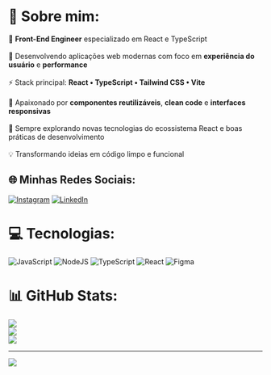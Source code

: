 # 💫 Sobre mim:

🚀 **Front-End Engineer** especializado em React e TypeScript<br><br>
🎯 Desenvolvendo aplicações web modernas com foco em **experiência do usuário** e **performance**<br><br>
⚡ Stack principal: **React • TypeScript • Tailwind CSS • Vite**<br><br>
🔧 Apaixonado por **componentes reutilizáveis**, **clean code** e **interfaces responsivas**<br><br>
🌱 Sempre explorando novas tecnologias do ecossistema React e boas práticas de desenvolvimento<br><br>
💡 Transformando ideias em código limpo e funcional


## 🌐 Minhas Redes Sociais:
[![Instagram](https://img.shields.io/badge/Instagram-%23E4405F.svg?logo=Instagram&logoColor=white)](https://instagram.com/https://www.instagram.com/victor_m_mendes/) [![LinkedIn](https://img.shields.io/badge/LinkedIn-%230077B5.svg?logo=linkedin&logoColor=white)]([linkedin.com/in/victor-m-mendes](https://www.linkedin.com/in/victor-m-mendes/))

# 💻 Tecnologias:
![JavaScript](https://img.shields.io/badge/javascript-%23323330.svg?style=for-the-badge&logo=javascript&logoColor=%23F7DF1E) ![NodeJS](https://img.shields.io/badge/node.js-6DA55F?style=for-the-badge&logo=node.js&logoColor=white) ![TypeScript](https://img.shields.io/badge/typescript-%23007ACC.svg?style=for-the-badge&logo=typescript&logoColor=white) ![React](https://img.shields.io/badge/react-%2320232a.svg?style=for-the-badge&logo=react&logoColor=%2361DAFB) ![Figma](https://img.shields.io/badge/figma-%23F24E1E.svg?style=for-the-badge&logo=figma&logoColor=white)
# 📊 GitHub Stats:
![](https://github-readme-stats.vercel.app/api?username=codingwithvm&theme=dracula&hide_border=true&include_all_commits=false&count_private=false)<br/>
![](https://github-readme-streak-stats.herokuapp.com/?user=codingwithvm&theme=dracula&hide_border=true)<br/>
![](https://github-readme-stats.vercel.app/api/top-langs/?username=codingwithvm&theme=dracula&hide_border=true&include_all_commits=false&count_private=false&layout=compact)

---
[![](https://visitcount.itsvg.in/api?id=codingwithvm&icon=0&color=1)](https://visitcount.itsvg.in)
